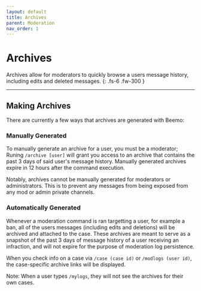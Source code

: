 ```yaml
---
layout: default
title: Archives
parent: Moderation
nav_order: 1
---
```


#  Archives

Archives allow for moderators to quickly browse a users message history, including edits and deleted messages.
{: .fs-6 .fw-300 }

---

## Making Archives 
There are currently a few ways that archives are generated with Beemo:

### Manually Generated
To manually generate an archive for a user, you must be a moderator; Runing `/archive [user]` will grant you access to an archive that contains the past 3 days of said user's message history. Manually generated archives expire in 12 hours after the command execution.

Notably, archives cannot be manually generated for moderators or administrators. This is to prevent any messages from being exposed from any mod or admin private channels.

### Automatically Generated
Whenever a moderation command is ran targetting a user, for example a ban, all of the users messages (including edits and deletions) will be archived and attached to the case. These archives are meant to serve as a snapshot of the past 3 days of message history of a user receiving an infraction, and will not expire for the purpose of moderation log persistence.

When you check info on a case via `/case (case id)` or `/modlogs (user id)`, the case-specific archive links will be displayed.

Note: When a user types `/mylogs`, they will not see the archives for their own cases.